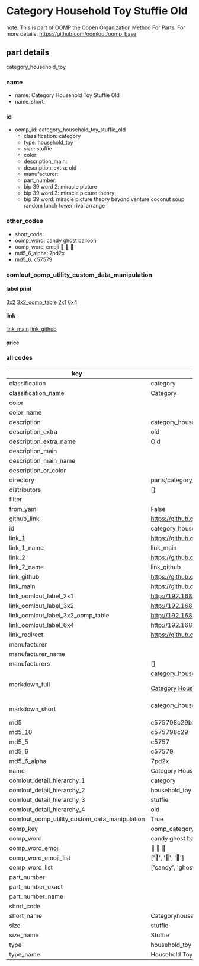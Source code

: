 # Category Household Toy Stuffie Old  

note: This is part of OOMP the Oopen Organization Method For Parts. For more details: https://github.com/oomlout/oomp_base

##  part details
  



category_household_toy



### name
* name: Category Household Toy Stuffie Old
* name_short: 
### id
* oomp_id: category_household_toy_stuffie_old
  * classification: category
  * type: household_toy
  * size: stuffie
  * color: 
  * description_main: 
  * description_extra: old
  * manufacturer: 
  * part_number: 
  * bip 39 word 2: miracle picture
  * bip 39 word 3: miracle picture theory
  * bip 39 word: miracle picture theory beyond venture coconut soup random lunch tower rival arrange

### other_codes
* short_code: 
* oomp_word: candy ghost balloon
* oomp_word_emoji :candy: :ghost: :balloon:
* md5_6_alpha: 7pd2x
* md5_6: c57579






### oomlout_oomp_utility_custom_data_manipulation
#### label print
[3x2](http://192.168.1.245:1112/?label=oomp%207pd2x)
[3x2_oomp_table](http://192.168.1.108:1112/?label=oomp%207pd2x)
[2x1](http://192.168.1.242:1112/?label=oomp%207pd2x)
[6x4](http://192.168.1.55:1112/?label=oomp%207pd2x)    

#### link

[link_main](https://github.com/oomlout/oomlout_oomp_version_1_messy/tree/main/parts/category_household_toy_stuffie_old) [link_github](https://github.com/oomlout/oomlout_oomp_version_1_messy/tree/main/parts/category_household_toy_stuffie_old)                             

#### price







### all codes 
| key | value |  
| --- | --- |  
| classification | category |  
| classification_name | Category |  
| color |  |  
| color_name |  |  
| description | category_household_toy |  
| description_extra | old |  
| description_extra_name | Old |  
| description_main |  |  
| description_main_name |  |  
| description_or_color |   |  
| directory | parts/category_household_toy_stuffie_old |  
| distributors | [] |  
| filter |  |  
| from_yaml | False |  
| github_link | https://github.com/oomlout/oomlout_oomp_part_src/tree/main/parts/category_household_toy_stuffie_old |  
| id | category_household_toy_stuffie_old |  
| link_1 | https://github.com/oomlout/oomlout_oomp_version_1_messy/tree/main/parts/category_household_toy_stuffie_old |  
| link_1_name | link_main |  
| link_2 | https://github.com/oomlout/oomlout_oomp_version_1_messy/tree/main/parts/category_household_toy_stuffie_old |  
| link_2_name | link_github |  
| link_github | https://github.com/oomlout/oomlout_oomp_version_1_messy/tree/main/parts/category_household_toy_stuffie_old |  
| link_main | https://github.com/oomlout/oomlout_oomp_version_1_messy/tree/main/parts/category_household_toy_stuffie_old |  
| link_oomlout_label_2x1 | http://192.168.1.242:1112/?label=oomp%207pd2x |  
| link_oomlout_label_3x2 | http://192.168.1.245:1112/?label=oomp%207pd2x |  
| link_oomlout_label_3x2_oomp_table | http://192.168.1.108:1112/?label=oomp%207pd2x |  
| link_oomlout_label_6x4 | http://192.168.1.55:1112/?label=oomp%207pd2x |  
| link_redirect | https://github.com/oomlout/oomlout_oomp_version_1_messy/tree/main/parts/category_household_toy_stuffie_old |  
| manufacturer |  |  
| manufacturer_name |  |  
| manufacturers | [] |  
| markdown_full | [category_household_toy_stuffie_old](none)<br>[](none)<br>[Category Household Toy Stuffie Old](none)<br><br> |  
| markdown_short | [category_household_toy_stuffie_old](none)<br><br> |  
| md5 | c575798c29b1b9fcb3f9215dc0a9146b |  
| md5_10 | c575798c29 |  
| md5_5 | c5757 |  
| md5_6 | c57579 |  
| md5_6_alpha | 7pd2x |  
| name | Category Household Toy Stuffie Old |  
| oomlout_detail_hierarchy_1 | category |  
| oomlout_detail_hierarchy_2 | household_toy |  
| oomlout_detail_hierarchy_3 | stuffie |  
| oomlout_detail_hierarchy_4 | old |  
| oomlout_oomp_utility_custom_data_manipulation | True |  
| oomp_key | oomp_category_household_toy_stuffie_old |  
| oomp_word | candy ghost balloon |  
| oomp_word_emoji | :candy: :ghost: :balloon: |  
| oomp_word_emoji_list | [':candy:', ':ghost:', ':balloon:'] |  
| oomp_word_list | ['candy', 'ghost', 'balloon'] |  
| part_number |  |  
| part_number_exact |  |  
| part_number_name |  |  
| short_code |  |  
| short_name | Categoryhouseholdtoy |  
| size | stuffie |  
| size_name | Stuffie |  
| type | household_toy |  
| type_name | Household Toy |  

